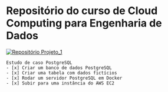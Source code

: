 # Repositório do curso de Cloud Computing para Engenharia de Dados

[![Repositório Projeto_1](https://img.shields.io/badge/Projeto_1-brightgreen)](./projeto_1/) 

```
Estudo de caso PostgreSQL 
- [x] Criar um banco de dados PostgreSQL
- [x] Criar uma tabela com dados fictícios
- [x] Rodar um servidor PostgreSQL em Docker
- [x] Subir para uma instância do AWS EC2
```

